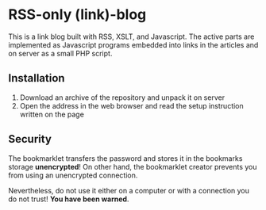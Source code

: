 # RSS-only (link)-blog

This is a link blog built with RSS, XSLT, and Javascript. The active parts are implemented as Javascript programs embedded into links in the articles and on server as a small PHP script.

## Installation

1. Download an archive of the repository and unpack it on server
2. Open the address in the web browser and read the setup instruction written on the page

## Security

The bookmarklet transfers the password and stores it in the bookmarks storage **unencrypted**! On other hand, the bookmarklet creator prevents you from using an unencrypted connection.

Nevertheless, do not use it either on a computer or with a connection you do not trust! **You have been warned**.
